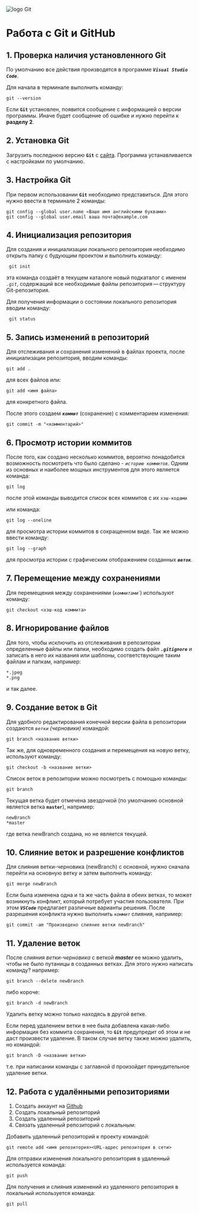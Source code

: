 ![logo Git](1color-orange-lightbg@2x.png)
# Работа с Git и GitHub
## 1. Проверка наличия установленного Git
По умолчанию все действия производятся в программе _**`Visual Studio Code`**_.

Для начала в терминале выполнить команду:
```
git --version
```
Если **`Git`** установлен, появится сообщение с информацией о версии программы. 
Иначе будет сообщение об ошибке и нужно перейти к **разделу 2**.
## 2. Установка Git
Загрузить последнюю версию **`Git`** с [сайта](https://git-scm.com/downloads).
Программа устанавливается с настройками по умолчанию.
## 3. Настройка Git
При первом использовании **`Git`** необходимо представиться.
Для этого нужно ввести в терминале 2 команды:
```
git config --global user.name «Ваше имя английскими буквами»
git config --global user.email ваша почта@example.com
```
## 4. Инициализация репозитория
Для создания и инициализации локального репозитория необходимо открыть папку с будующим проектом и выполнить команду:
```
 git init
``` 

эта команда создаёт в текущем каталоге новый подкаталог с именем _`.git`_, содержащий все необходимые файлы репозитория — структуру Git-репозитория.

Для получения информации о состоянии локального репозитория вводим команду:
```
 git status
``` 
## 5. Запись изменений в репозиторий
Для отслеживания и сохранения изменений в файлах проекта, после инициализации репозитория, вводим команды:
```
git add . 
```
для всех файлов или:
```
git add <имя файла>
```
для конкретного файла. 

После этого создаем _**`коммит`**_ (сохранение) с комментарием изменения: 
```
git commit -m "<комментарий>"
```
## 6. Просмотр истории коммитов
После того, как создано несколько коммитов, вероятно понадобится возможность посмотреть что было сделано - _`историю коммитов`_. Одним из основных и наиболее мощных инструментов для этого является команда:
```
git log
```
после этой команды выводится список всех коммитов с их `хэш-кодами`

или команда:
```
git log --oneline
```
для просмотра истории коммитов в сокращенном виде.
Так же можно ввести команду:
```
git log --graph
```
для просмотра истории с графическим отображением созданных _**`веток`**_.
## 7. Перемещение между сохранениями
 Для перемещения между сохранениями (_`коммитами`_`) используют команду:
 ```
 git checkout <хэш-код коммита>
 ```

 ## 8. Игнорирование файлов
 Для того, чтобы исключить из отслеживания в репозитории определенные файлы или папки, необходимо создать файл ***`.gitignore`*** и записать в него их названия или шаблоны, соответствующие таким файлам и папкам, например:
 ```
 *.jpeg
 *.png
 ```
 и так далее.
 ## 9. Создание веток в Git
 Для удобного редактирования конечной версии файла в репозитории создаются _`ветки` (черновики)_ командой:
```
git branch <название ветки>
```
 Так же, для одновременного создания и перемещения на новую ветку, используют команду:
```
git checkout -b <название ветки>
``` 
 Список веток в репозитории можно посмотреть с помощью команды:
```
git branch
```
Текущая ветка будет отмечена звездочкой (по умолчанию основной является ветка **`master`**), например: 

```
newBranch
*master
```
где ветка newBranch создана, но не является текущей.
## 10. Слияние веток и разрешение конфликтов
Для слияния ветки-черновика (newBranch) с основной, нужно сначала перейти на основную ветку и затем выполнить команду:
```
git merge newBranch
```
Если была изменена одна и та же часть файла в обеих ветках, то может возникнуть конфликт, который потребует участия пользователя. При этом _**`VSCode`**_ предлагает различные варианты решения.
После разрешения конфликта нужно выполнить _`коммит`_ слияния, например:
```
git commit -am "Произведено слияние ветки newBranch"
```

## 11. Удаление веток
После слияния _ветки-черновика_ с веткой _**master**_ ее можно удалить, чтобы не было путаницы в созданных ветках. 
Для этого нужно написать команду? например:
```
git branch --delete newBranch
```
либо короче:
```
git branch -d newBranch
```
Удалить ветку можно только находясь в другой ветке. 


Если перед удалением ветки в нее была добавлена какая-либо информация без коммита сохранения, то **`Git`** предупредит об этом и не даст произвести удаление. В таком случае ветку также можно удалить, но командой:
```
git branch -D <название ветки>
```
т.е. при написании команды с заглавной d произойдет принудительное удаление ветки.

## 12. **Работа с удалёнными репозиториями**
1. Создать аккаунт на [Github](https://github.com)
2. Создать локальный репозиторий
3. Создать удаленный репозиторий
4. Связать удаленный репозиторий с локальным:

Добавить удаленный репозиторий к проекту командой:
```
git remote add <имя репозитория><URL-адрес репозитория в сети>
```

Для отправки изменения локального репозитория в удаленный используется команда:
```
git push
```
Для получения и слияния изменений из удаленного репозитория в локальный используется команда:
```
git pull
```
